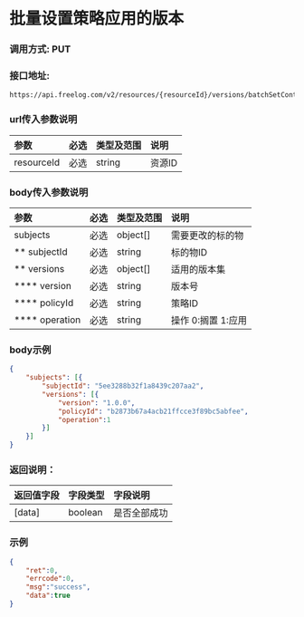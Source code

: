 # 批量设置策略应用的版本

### 调用方式: PUT

### 接口地址:

```
https://api.freelog.com/v2/resources/{resourceId}/versions/batchSetContracts
```

### url传入参数说明

| 参数 | 必选 | 类型及范围 | 说明 |
| :--- | :--- | :--- | :--- |
| resourceId | 必选 | string | 资源ID |


### body传入参数说明

| 参数 | 必选 | 类型及范围 | 说明 |
| :--- | :--- | :--- | :--- |
| subjects | 必选 | object[] | 需要更改的标的物 |
| ** subjectId | 必选 | string | 标的物ID |
| ** versions | 必选 | object[] | 适用的版本集 |
| **** version | 必选 | string | 版本号 |
| **** policyId | 必选 | string | 策略ID |
| **** operation | 必选 | string | 操作 0:搁置 1:应用 |

### body示例

```json
{
	"subjects": [{
		"subjectId": "5ee3288b32f1a8439c207aa2",
		"versions": [{
			"version": "1.0.0",
			"policyId": "b2873b67a4acb21ffcce3f89bc5abfee",
  			"operation":1
		}]
	}]
}
```


### 返回说明：

| 返回值字段 | 字段类型 | 字段说明 |
| :--- | :--- | :--- |
| [data] | boolean | 是否全部成功 |

### 示例

```json
{
    "ret":0,
    "errcode":0,
    "msg":"success",
    "data":true
}

```

